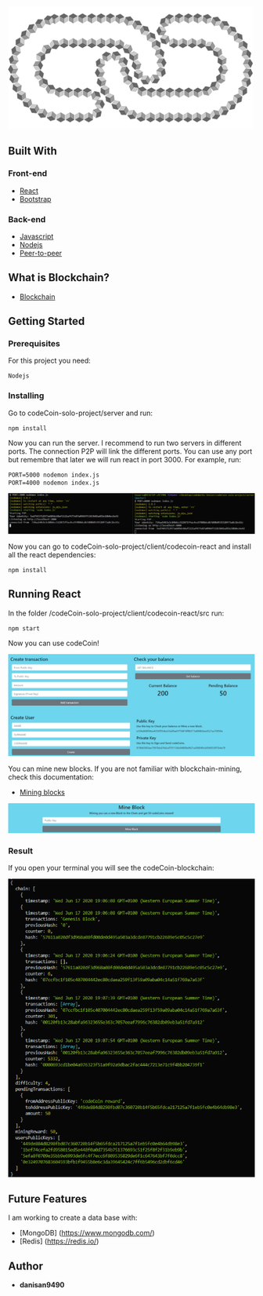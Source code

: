 <img src="img/codeCoin.png" width="500">

## Built With

### Front-end

* [React](https://reactjs.org/)
* [Bootstrap](https://getbootstrap.com/)

### Back-end

* [Javascript](https://www.javascript.com/)
* [Nodejs](https://nodejs.org/en/)
* [Peer-to-peer](https://es.wikipedia.org/wiki/Peer-to-peer)

## What is Blockchain?

* [Blockchain](https://en.wikipedia.org/wiki/Blockchain)

## Getting Started

### Prerequisites

For this project you need:

```
Nodejs
```

### Installing

Go to codeCoin-solo-project/server and run:

```
npm install
```

Now you can run the server. I recommend to run two servers in different ports. The connection P2P will link the different ports. You can use any port but remembre that later we will run react in port 3000. For example, run:

```
PORT=5000 nodemon index.js
PORT=4000 nodemon index.js
```

<img src="img/codeCoinP2P.png">

Now you can go to codeCoin-solo-project/client/codecoin-react and install all the react dependencies:

```
npm install
```

## Running React

In the folder /codeCoin-solo-project/client/codecoin-react/src run:

```
npm start
```

Now you can use codeCoin!

<img src="img/codeCoinBody.png">

You can mine new blocks. If you are not familiar with blockchain-mining, check this documentation:

* [Mining blocks](https://www.investopedia.com/terms/b/bitcoin-mining.asp)

<img src="img/codeCoinMine.png" width="900">

### Result

If you open your terminal you will see the codeCoin-blockchain:

<img src="img/codeCoinBlockChain.png">

## Future Features

I am working to create a data base with:

* [MongoDB] (https://www.mongodb.com/)
* [Redis] (https://redis.io/)


## Author

* **danisan9490**
